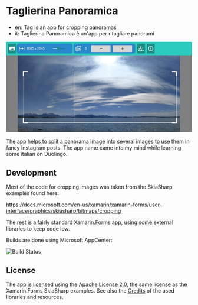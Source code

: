 # Taglierina Panoramica

- en: Tag is an app for cropping panoramas
- it: Taglierina Panoramica è un'app per ritagliare panorami

![Screenshot](screenshot.jpg)

The app helps to split a panorama image into several images to use them in
fancy Instagram posts. The app name came into my mind while learning some
italian on Duolingo.

## Development

Most of the code for cropping images was taken from the SkiaSharp examples
found here:

https://docs.microsoft.com/en-us/xamarin/xamarin-forms/user-interface/graphics/skiasharp/bitmaps/cropping

The rest is a fairly standard Xamarin.Forms app, using some external libraries
to keep code low.

Builds are done using Microsoft AppCenter:

![Build Status](https://build.appcenter.ms/v0.1/apps/e828d8fc-1bd7-4873-b127-a23ea09cb535/branches/main/badge)

## License

The app is licensed using the [Apache License 2.0](LICENSE), the same license
as the Xamarin.Forms SkiaSharp examples. See also the
[Credits](src/Core/Credits.md) of the used libraries and resources.
